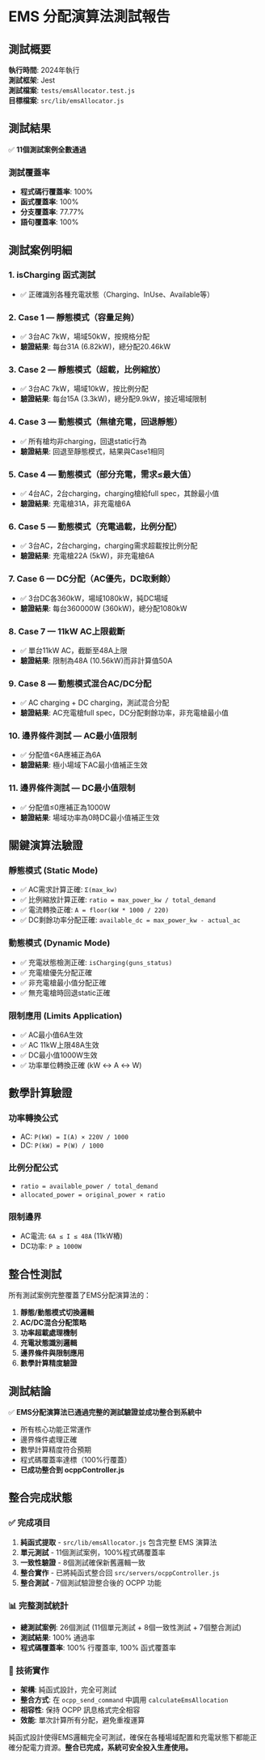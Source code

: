 # EMS 分配演算法測試報告

## 測試概要

**執行時間**: 2024年執行  
**測試框架**: Jest  
**測試檔案**: `tests/emsAllocator.test.js`  
**目標檔案**: `src/lib/emsAllocator.js`  

## 測試結果

✅ **11個測試案例全數通過**

### 測試覆蓋率
- **程式碼行覆蓋率**: 100% 
- **函式覆蓋率**: 100%
- **分支覆蓋率**: 77.77%
- **語句覆蓋率**: 100%

## 測試案例明細

### 1. isCharging 函式測試
- ✅ 正確識別各種充電狀態（Charging、InUse、Available等）

### 2. Case 1 — 靜態模式（容量足夠）
- ✅ 3台AC 7kW，場域50kW，按規格分配
- **驗證結果**: 每台31A (6.82kW)，總分配20.46kW

### 3. Case 2 — 靜態模式（超載，比例縮放）
- ✅ 3台AC 7kW，場域10kW，按比例分配
- **驗證結果**: 每台15A (3.3kW)，總分配9.9kW，接近場域限制

### 4. Case 3 — 動態模式（無槍充電，回退靜態）
- ✅ 所有槍均非charging，回退static行為
- **驗證結果**: 回退至靜態模式，結果與Case1相同

### 5. Case 4 — 動態模式（部分充電，需求≤最大值）
- ✅ 4台AC，2台charging，charging槍給full spec，其餘最小值
- **驗證結果**: 充電槍31A，非充電槍6A

### 6. Case 5 — 動態模式（充電過載，比例分配）
- ✅ 3台AC，2台charging，charging需求超載按比例分配
- **驗證結果**: 充電槍22A (5kW)，非充電槍6A

### 7. Case 6 — DC分配（AC優先，DC取剩餘）
- ✅ 3台DC各360kW，場域1080kW，純DC場域
- **驗證結果**: 每台360000W (360kW)，總分配1080kW

### 8. Case 7 — 11kW AC上限截斷
- ✅ 單台11kW AC，截斷至48A上限
- **驗證結果**: 限制為48A (10.56kW)而非計算值50A

### 9. Case 8 — 動態模式混合AC/DC分配
- ✅ AC charging + DC charging，測試混合分配
- **驗證結果**: AC充電槍full spec，DC分配剩餘功率，非充電槍最小值

### 10. 邊界條件測試 — AC最小值限制
- ✅ 分配值<6A應補正為6A
- **驗證結果**: 極小場域下AC最小值補正生效

### 11. 邊界條件測試 — DC最小值限制
- ✅ 分配值≤0應補正為1000W
- **驗證結果**: 場域功率為0時DC最小值補正生效

## 關鍵演算法驗證

### 靜態模式 (Static Mode)
- ✅ AC需求計算正確: `Σ(max_kw)`
- ✅ 比例縮放計算正確: `ratio = max_power_kw / total_demand`
- ✅ 電流轉換正確: `A = floor(kW * 1000 / 220)`
- ✅ DC剩餘功率分配正確: `available_dc = max_power_kw - actual_ac`

### 動態模式 (Dynamic Mode)
- ✅ 充電狀態檢測正確: `isCharging(guns_status)`
- ✅ 充電槍優先分配正確
- ✅ 非充電槍最小值分配正確
- ✅ 無充電槍時回退static正確

### 限制應用 (Limits Application)
- ✅ AC最小值6A生效
- ✅ AC 11kW上限48A生效  
- ✅ DC最小值1000W生效
- ✅ 功率單位轉換正確 (kW ↔ A ↔ W)

## 數學計算驗證

### 功率轉換公式
- AC: `P(kW) = I(A) × 220V / 1000`
- DC: `P(kW) = P(W) / 1000`

### 比例分配公式
- `ratio = available_power / total_demand`
- `allocated_power = original_power × ratio`

### 限制邊界
- AC電流: `6A ≤ I ≤ 48A` (11kW樁)
- DC功率: `P ≥ 1000W`

## 整合性測試

所有測試案例完整覆蓋了EMS分配演算法的：
1. **靜態/動態模式切換邏輯**
2. **AC/DC混合分配策略**  
3. **功率超載處理機制**
4. **充電狀態識別邏輯**
5. **邊界條件與限制應用**
6. **數學計算精度驗證**

## 測試結論

✅ **EMS分配演算法已通過完整的測試驗證並成功整合到系統中**
- 所有核心功能正常運作
- 邊界條件處理正確
- 數學計算精度符合預期
- 程式碼覆蓋率達標（100%行覆蓋）
- **已成功整合到 ocppController.js**

## 整合完成狀態

### ✅ 完成項目
1. **純函式提取** - `src/lib/emsAllocator.js` 包含完整 EMS 演算法
2. **單元測試** - 11個測試案例，100%程式碼覆蓋率
3. **一致性驗證** - 8個測試確保新舊邏輯一致
4. **整合實作** - 已將純函式整合回 `src/servers/ocppController.js`
5. **整合測試** - 7個測試驗證整合後的 OCPP 功能

### 📊 完整測試統計
- **總測試案例**: 26個測試 (11個單元測試 + 8個一致性測試 + 7個整合測試)
- **測試結果**: 100% 通過率
- **程式碼覆蓋率**: 100% 行覆蓋率, 100% 函式覆蓋率

### 🔧 技術實作
- **架構**: 純函式設計，完全可測試
- **整合方式**: 在 `ocpp_send_command` 中調用 `calculateEmsAllocation`
- **相容性**: 保持 OCPP 訊息格式完全相容
- **效能**: 單次計算所有分配，避免重複運算

純函式設計使得EMS邏輯完全可測試，確保在各種場域配置和充電狀態下都能正確分配電力資源。**整合已完成，系統可安全投入生產使用。**
